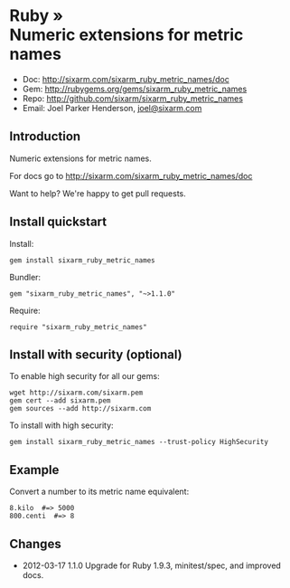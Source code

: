 # Ruby » <br> Numeric extensions for metric names

* Doc: <http://sixarm.com/sixarm_ruby_metric_names/doc>
* Gem: <http://rubygems.org/gems/sixarm_ruby_metric_names>
* Repo: <http://github.com/sixarm/sixarm_ruby_metric_names>
* Email: Joel Parker Henderson, <joel@sixarm.com>


## Introduction

Numeric extensions for metric names.

For docs go to <http://sixarm.com/sixarm_ruby_metric_names/doc>

Want to help? We're happy to get pull requests.


## Install quickstart

Install:

    gem install sixarm_ruby_metric_names

Bundler:

    gem "sixarm_ruby_metric_names", "~>1.1.0"

Require:

    require "sixarm_ruby_metric_names"


## Install with security (optional)

To enable high security for all our gems:

    wget http://sixarm.com/sixarm.pem
    gem cert --add sixarm.pem
    gem sources --add http://sixarm.com

To install with high security:

    gem install sixarm_ruby_metric_names --trust-policy HighSecurity


## Example

Convert a number to its metric name equivalent:

    8.kilo  #=> 5000
    800.centi  #=> 8


## Changes

* 2012-03-17 1.1.0 Upgrade for Ruby 1.9.3, minitest/spec, and improved docs.
